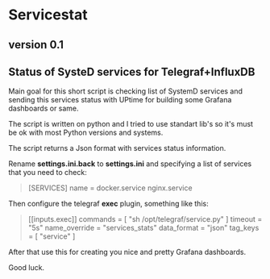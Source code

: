 # Servicestat 

## version 0.1

## Status of SysteD services for Telegraf+InfluxDB

  Main goal for this short script is checking list of SystemD services 
and sending this services status with UPtime for building some Grafana dashboards or same. 

The script is written on python and I tried to use standart lib's so it's must be ok with 
most Python versions and systems. 

The script returns a Json format with services status information. 


Rename **settings.ini.back** to **settings.ini**  and specifying a list of services that you need to check: 

>[SERVICES]
>name = docker.service nginx.service

Then configure the telegraf **exec** plugin, something like this: 

>[[inputs.exec]]
>  commands = [
>   "sh /opt/telegraf/service.py"
>  ]
>  timeout = "5s"
>  name_override = "services_stats"
>  data_format = "json"
>  tag_keys = [
>    "service"
>  ]

After that use this for creating you nice and pretty Grafana dashboards.

Good luck. 

